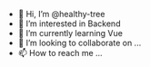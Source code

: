- 👋 Hi, I’m @healthy-tree
- 👀 I’m interested in Backend 
- 🌱 I’m currently learning Vue
- 💞️ I’m looking to collaborate on ...
- 📫 How to reach me ...

<!---
healthy-tree/healthy-tree is a ✨ special ✨ repository because its `README.md` (this file) appears on your GitHub profile.
You can click the Preview link to take a look at your changes.
--->
